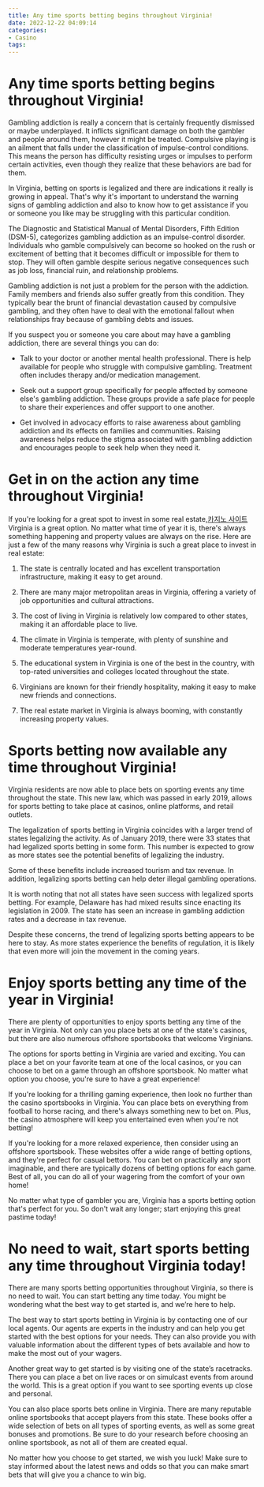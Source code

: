 ```yaml
---
title: Any time sports betting begins throughout Virginia!
date: 2022-12-22 04:09:14
categories:
- Casino
tags:
---
```



#  Any time sports betting begins throughout Virginia!

Gambling addiction is really a concern that is certainly frequently dismissed or maybe underplayed. It inflicts significant damage on both the gambler and people around them, however it might be treated. Compulsive playing is an ailment that falls under the classification of impulse-control conditions. This means the person has difficulty resisting urges or impulses to perform certain activities, even though they realize that these behaviors are bad for them.

In Virginia, betting on sports is legalized and there are indications it really is growing in appeal. That's why it's important to understand the warning signs of gambling addiction and also to know how to get assistance if you or someone you like may be struggling with this particular condition.

The Diagnostic and Statistical Manual of Mental Disorders, Fifth Edition (DSM-5), categorizes gambling addiction as an impulse-control disorder. Individuals who gamble compulsively can become so hooked on the rush or excitement of betting that it becomes difficult or impossible for them to stop. They will often gamble despite serious negative consequences such as job loss, financial ruin, and relationship problems.

Gambling addiction is not just a problem for the person with the addiction. Family members and friends also suffer greatly from this condition. They typically bear the brunt of financial devastation caused by compulsive gambling, and they often have to deal with the emotional fallout when relationships fray because of gambling debts and issues.

If you suspect you or someone you care about may have a gambling addiction, there are several things you can do:

- Talk to your doctor or another mental health professional. There is help available for people who struggle with compulsive gambling. Treatment often includes therapy and/or medication management.

- Seek out a support group specifically for people affected by someone else's gambling addiction. These groups provide a safe place for people to share their experiences and offer support to one another.

- Get involved in advocacy efforts to raise awareness about gambling addiction and its effects on families and communities. Raising awareness helps reduce the stigma associated with gambling addiction and encourages people to seek help when they need it.

#  Get in on the action any time throughout Virginia!

If you're looking for a great spot to invest in some real estate,[카지노 사이트](https://choegocasino.com/) Virginia is a great option. No matter what time of year it is, there's always something happening and property values are always on the rise. Here are just a few of the many reasons why Virginia is such a great place to invest in real estate:

1. The state is centrally located and has excellent transportation infrastructure, making it easy to get around.

2. There are many major metropolitan areas in Virginia, offering a variety of job opportunities and cultural attractions.

3. The cost of living in Virginia is relatively low compared to other states, making it an affordable place to live.

4. The climate in Virginia is temperate, with plenty of sunshine and moderate temperatures year-round.

5. The educational system in Virginia is one of the best in the country, with top-rated universities and colleges located throughout the state.

6. Virginians are known for their friendly hospitality, making it easy to make new friends and connections.

7. The real estate market in Virginia is always booming, with constantly increasing property values.

#  Sports betting now available any time throughout Virginia!

Virginia residents are now able to place bets on sporting events any time throughout the state. This new law, which was passed in early 2019, allows for sports betting to take place at casinos, online platforms, and retail outlets.

The legalization of sports betting in Virginia coincides with a larger trend of states legalizing the activity. As of January 2019, there were 33 states that had legalized sports betting in some form. This number is expected to grow as more states see the potential benefits of legalizing the industry.

Some of these benefits include increased tourism and tax revenue. In addition, legalizing sports betting can help deter illegal gambling operations.

It is worth noting that not all states have seen success with legalized sports betting. For example, Delaware has had mixed results since enacting its legislation in 2009. The state has seen an increase in gambling addiction rates and a decrease in tax revenue.

Despite these concerns, the trend of legalizing sports betting appears to be here to stay. As more states experience the benefits of regulation, it is likely that even more will join the movement in the coming years.

#  Enjoy sports betting any time of the year in Virginia!

There are plenty of opportunities to enjoy sports betting any time of the year in Virginia. Not only can you place bets at one of the state's casinos, but there are also numerous offshore sportsbooks that welcome Virginians.

The options for sports betting in Virginia are varied and exciting. You can place a bet on your favorite team at one of the local casinos, or you can choose to bet on a game through an offshore sportsbook. No matter what option you choose, you're sure to have a great experience!

If you're looking for a thrilling gaming experience, then look no further than the casino sportsbooks in Virginia. You can place bets on everything from football to horse racing, and there's always something new to bet on. Plus, the casino atmosphere will keep you entertained even when you're not betting!

If you're looking for a more relaxed experience, then consider using an offshore sportsbook. These websites offer a wide range of betting options, and they're perfect for casual bettors. You can bet on practically any sport imaginable, and there are typically dozens of betting options for each game. Best of all, you can do all of your wagering from the comfort of your own home!

No matter what type of gambler you are, Virginia has a sports betting option that's perfect for you. So don't wait any longer; start enjoying this great pastime today!

#  No need to wait, start sports betting any time throughout Virginia today!

There are many sports betting opportunities throughout Virginia, so there is no need to wait. You can start betting any time today. You might be wondering what the best way to get started is, and we’re here to help.

The best way to start sports betting in Virginia is by contacting one of our local agents. Our agents are experts in the industry and can help you get started with the best options for your needs. They can also provide you with valuable information about the different types of bets available and how to make the most out of your wagers.

Another great way to get started is by visiting one of the state’s racetracks. There you can place a bet on live races or on simulcast events from around the world. This is a great option if you want to see sporting events up close and personal.

You can also place sports bets online in Virginia. There are many reputable online sportsbooks that accept players from this state. These books offer a wide selection of bets on all types of sporting events, as well as some great bonuses and promotions. Be sure to do your research before choosing an online sportsbook, as not all of them are created equal.

No matter how you choose to get started, we wish you luck! Make sure to stay informed about the latest news and odds so that you can make smart bets that will give you a chance to win big.